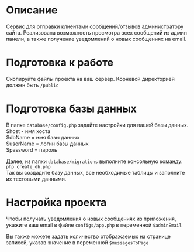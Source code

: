 # Описание
Сервис для отправки клиентами сообщений/отзывов администратору сайта. Реализована возможность просмотра всех сообщений
из админ панели, а также получение уведомлений о новых сообщениях на email.

# Подготовка к работе
Скопируйте файлы проекта на ваш сервер. Корневой директорией должен быть `/public`

# Подготовка базы данных
В папке `database/config.php` задайте настройки для вашей базы данных. \
$host - имя хоста \
$dbName = имя базы данных \
$userName = логин базы данных \
$password = пароль 

Далее, из папки `database/migrations` выполните консольную команду: \
`php create_db.php` \
Так вы создадите базу данных, все необходимые таблицы и заполните их тестовыми данными.

# Настройка проекта
Чтобы получать уведомления о новых сообщениях из приложения, укажите ваш email в файле `configs/app.php` в переменной
`$adminEmail`

Вы также можете задать количество отображаемых на странице записей, указав значение в переменной `$messagesToPage`